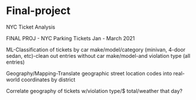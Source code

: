 # Final-project
NYC Ticket Analysis

FINAL PROJ - NYC Parking Tickets Jan - March 2021

ML-Classification of tickets by car make/model/category (minivan, 4-door sedan, etc)-clean out entries without car make/model-and violation type (all entries)

Geography/Mapping-Translate geographic street location codes into real-world coordinates by district 

Correlate geography of tickets w/violation type/$ total/weather that day?
